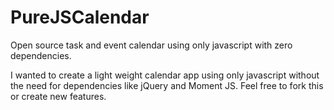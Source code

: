 # PureJSCalendar
Open source task and event calendar using only javascript with zero dependencies.

I wanted to create a light weight calendar app using only javascript without the need for dependencies like jQuery and Moment JS. Feel free to fork this or create new features.
